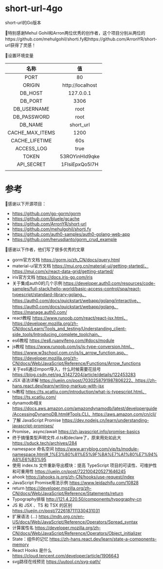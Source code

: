 # short-url-4go
short-url的Go版本

🙏特别感谢Mehul Gohil和Arron两位优秀的创作者，这个项目分别从两位的https://github.com/mehulgohil/shorti.fy和https://github.com/ArronYR/short-url获得了灵感！

🫧设置环境变量

|      名称       |        值        |
| :-------------: | :--------------: |
|      PORT       |        80        |
|     ORIGIN      | http://localhost |
|     DB_HOST     |    127.0.0.1     |
|     DB_PORT     |       3306       |
|   DB_USERNAME   |       root       |
|   DB_PASSWORD   |       root       |
|     DB_NAME     |    short_url     |
| CACHE_MAX_ITEMS |       1200       |
| CACHE_LIFETIME  |       60s        |
|   ACCESS_LOG    |       true       |
|      TOKEN      |  53ROYinHId9qke  |
|   API_SECRET    |  1FIsiEpxQo5l7H  |
|                 |                  |

# 参考

🙏感谢以下开源项目：

- https://github.com/go-gorm/gorm
- https://github.com/bluele/gcache
- https://github.com/ArronYR/short-url
- https://github.com/mehulgohil/shorti.fy
- https://github.com/auth0-samples/auth0-golang-web-app
- https://github.com/herusdianto/gorm_crud_example

🙏感谢以下作者，他们写了很多优秀的文章

- gorm官方文档  https://gorm.io/zh_CN/docs/query.html
- material-ui官方文档  https://mui.org.cn/material-ui/getting-started/、https://mui.com/x/react-data-grid/getting-started/
- iris官方文档  https://docs.iris-go.com/iris
- 关于集成auth0的几个示例  https://developer.auth0.com/resources/code-samples/full-stack/hello-world/basic-access-control/spa/react-typescript/standard-library-golang、
  https://auth0.com/docs/quickstart/webapp/golang/interactive、
  https://auth0.com/docs/quickstart/webapp/golang、https://manage.auth0.com/
- react教程  https://www.runoob.com/react/react-jsx.html、https://developer.mozilla.org/zh-CN/docs/Learn/Tools_and_testing/Understanding_client-side_tools/Introducing_complete_toolchain、
- es6教程  https://es6.ruanyifeng.com/#docs/module
- js教程  https://www.runoob.com/js/js-type-conversion.html、https://www.w3school.com.cn/js/js_arrow_function.asp、https://developer.mozilla.org/zh-CN/docs/Web/JavaScript/Reference/Functions/Arrow_functions
- 关于es6通过import导入，什么时候需要花括号  https://blog.csdn.net/qq_51427204/article/details/122453283
- JSX 语法详解  https://juejin.cn/post/7030258791987806222、https://zh-hans.react.dev/learn/writing-markup-with-jsx
- ts教程  https://ts.xcatliu.com/introduction/what-is-typescript.html、 https://ts.xcatliu.com/
- dynamodb相关  https://docs.aws.amazon.com/amazondynamodb/latest/developerguide/AccessingDynamoDB.html#Tools.CLI、https://aws.amazon.com/cn/cli/
- 了解 JavaScript Promise  https://dev.nodejs.cn/learn/understanding-javascript-promises/
- Promise，async/await  https://zh.javascript.info/promise-basics
- 终于搞懂类型声明文件.d.ts和declare了，原来用处如此大  https://sduck.tech/archives/284
- namespace 命名空间  https://www.arryblog.com/vip/ts/module-namespace.html#_1%E3%80%81%E5%9F%BA%E7%A1%80%E7%94%A8%E6%B3%95
- 使用 index.ts 文件重新导出模块：提高 TypeScript 项目的可读性、可维护性和可重用性  https://juejin.cn/post/7221004205271646245
- ahook https://ahooks.js.org/zh-CN/hooks/use-request/index
- JavaScript Promise用法示例  https://www.leidazhifu.com/10828
- return  https://developer.mozilla.org/zh-CN/docs/Web/JavaScript/Reference/Statements/return
- Typography排版  http://121.4.220.50/components/typography-cn
- JS 和 JSX 、TS 和 TSX 的区别  https://juejin.cn/post/7226187111330431031
- 扩展语法 (...)   https://mdn.org.cn/en-US/docs/Web/JavaScript/Reference/Operators/Spread_syntax
- 计算属性名  https://developer.mozilla.org/zh-CN/docs/Web/JavaScript/Reference/Operators/Object_initializer
- State：组件的记忆  https://zh-hans.react.dev/learn/state-a-components-memory
- React Hooks 是什么  https://cloud.tencent.com/developer/article/1906643
- svg路径在线预览 https://uutool.cn/svg-path/

